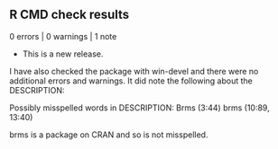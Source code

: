 ## R CMD check results

0 errors | 0 warnings | 1 note

* This is a new release.

I have also checked the package with win-devel and there were no additional
errors and warnings. It did note the following about the DESCRIPTION:

Possibly misspelled words in DESCRIPTION:
  Brms (3:44)
  brms (10:89, 13:40)
  
brms is a package on CRAN and so is not misspelled. 
